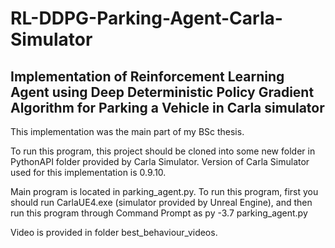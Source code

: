 # RL-DDPG-Parking-Agent-Carla-Simulator
 Implementation of Reinforcement Learning Agent using Deep Deterministic Policy Gradient Algorithm for Parking a Vehicle in Carla simulator
 ----------------------------------------------------------------------------------------------------------------------------------------
 This implementation was the main part of my BSc thesis.
 
 To run this program, this project should be cloned into some new folder in PythonAPI folder provided by Carla Simulator. Version of Carla
 Simulator used for this implementation is 0.9.10. 
 
 Main program is located in parking_agent.py. 
 To run this program, first you should run CarlaUE4.exe (simulator provided by Unreal Engine), and then run this program through Command Prompt as py -3.7 parking_agent.py
 
 Video is provided in folder best_behaviour_videos.
